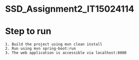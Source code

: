 # SSD_Assignment2_IT15024114

# Step to run
    1. Build the project using mvn clean install
    2. Run using mvn spring-boot:run
    3. The web application is accessible via localhost:8080
